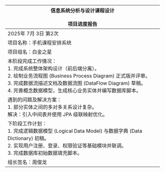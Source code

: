 | 信息系统分析与设计课程设计<br><br>项目进度报告 |
| --- |
| 2025年 7月 3日  第2次 |
| 项目名称：手机课程安排系统 |
| 项目组名：白金之星 |
| 本阶段完成工作情况：<br>1. 完成系统整体架构设计（前后端分离）。<br>2. 绘制业务流程图 (Business Process Diagram) 正式版并评审。<br>3. 完成数据流描述文档及数据流图 (DataFlow Diagram) 草稿。<br>4. 完善概念数据模型，生成核心业务实体并编写数据库脚本。<br> |
| 遇到的问题及解决方案：<br>1. 部分实体之间的多对多关系设计复杂。<br>解决：引入中间表并使用 JPA 级联映射优化。 |
| 下阶段工作计划：<br>1. 完成逻辑数据模型 (Logical Data Model) 与数据字典 (Data Dictionary) 初稿。<br>2. 实现用户注册、登录、权限验证等基础模块并联调。<br>3. 完成数据库初始数据填充脚本。 |
| 组长签名：周俊龙 |